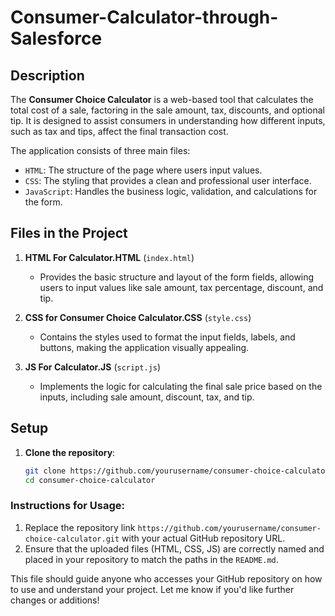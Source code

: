 # Consumer-Calculator-through-Salesforce

## Description
The **Consumer Choice Calculator** is a web-based tool that calculates the total cost of a sale, factoring in the sale amount, tax, discounts, and optional tip. It is designed to assist consumers in understanding how different inputs, such as tax and tips, affect the final transaction cost.

The application consists of three main files:
- `HTML`: The structure of the page where users input values.
- `CSS`: The styling that provides a clean and professional user interface.
- `JavaScript`: Handles the business logic, validation, and calculations for the form.

## Files in the Project

1. **HTML For Calculator.HTML** (`index.html`)
   - Provides the basic structure and layout of the form fields, allowing users to input values like sale amount, tax percentage, discount, and tip.

2. **CSS for Consumer Choice Calculator.CSS** (`style.css`)
   - Contains the styles used to format the input fields, labels, and buttons, making the application visually appealing.

3. **JS For Calculator.JS** (`script.js`)
   - Implements the logic for calculating the final sale price based on the inputs, including sale amount, discount, tax, and tip.

## Setup

1. **Clone the repository**:
   ```bash
   git clone https://github.com/yourusername/consumer-choice-calculator.git
   cd consumer-choice-calculator


### Instructions for Usage:
1. Replace the repository link `https://github.com/yourusername/consumer-choice-calculator.git` with your actual GitHub repository URL.
2. Ensure that the uploaded files (HTML, CSS, JS) are correctly named and placed in your repository to match the paths in the `README.md`.

This file should guide anyone who accesses your GitHub repository on how to use and understand your project. Let me know if you'd like further changes or additions!

